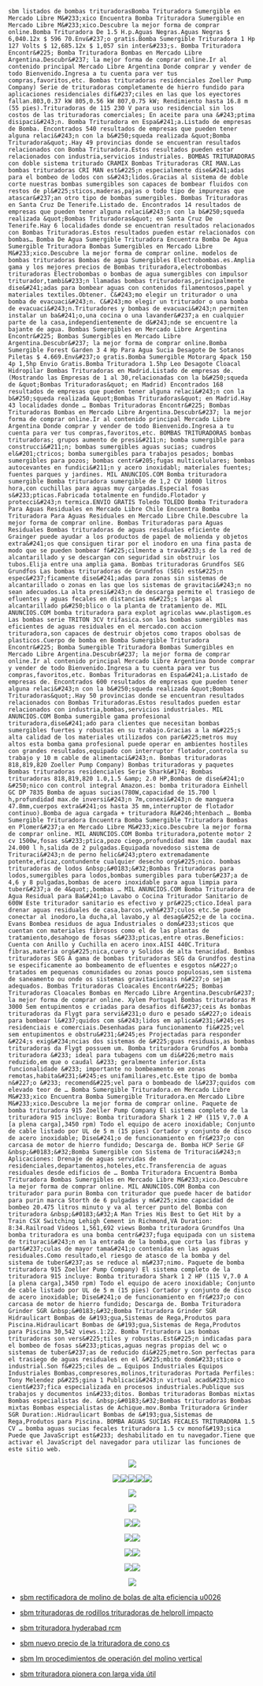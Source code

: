 
```
sbm listados de bombas trituradorasBomba Trituradora Sumergible en Mercado Libre M&#233;xico Encuentra Bomba Trituradora Sumergible en Mercado Libre M&#233;xico.Descubre la mejor forma de comprar online.Bomba Trituradora De 1.5 H.p.Aguas Negras.Aguas Negras $ 6,040.12x $ 596 70.Env&#237;o gratis.Bomba Sumergible Trituradora 1 Hp 127 Volts $ 12,685.12x $ 1,057 sin inter&#233;s. Bomba Trituradora Encontr&#225; Bomba Trituradora Bombas en Mercado Libre Argentina.Descubr&#237; la mejor forma de comprar online.Ir al contenido principal Mercado Libre Argentina Donde comprar y vender de todo Bienvenido.Ingresa a tu cuenta para ver tus compras,favoritos,etc. Bombas trituradoras residenciales Zoeller Pump Company) Serie de trituradoras completamente de hierro fundido para aplicaciones residenciales dif&#237;ciles en las que los eyectores fallan.803,0.37 kW 805,0.56 kW 807,0.75 kW; Rendimiento hasta 16.8 m (55 pies).Trituradoras de 115 230 V para uso residencial sin los costos de las trituradoras comerciales; En aceite para una &#243;ptima disipaci&#243;n. Bomba Trituradora en Espa&#241;a.Listado de empresas de Bomba. Encontrados 540 resultados de empresas que pueden tener alguna relaci&#243;n con la b&#250;squeda realizada &quot;Bomba Trituradora&quot;.Hay 49 provincias donde se encuentran resultados relacionados con Bomba Trituradora.Estos resultados pueden estar relacionados con industria,servicios industriales. BOMBAS TRITURADORAS con doble sistema triturado CRAMIX Bombas Trituradoras CRI MAN.Las bombas trituradoras CRI MAN est&#225;n especialmente dise&#241;adas para el bombeo de lodos con s&#243;lidos.Gracias al sistema de doble corte nuestras bombas sumergibles son capaces de bombear fluidos con restos de pl&#225;sticos,maderas,pajas o todo tipo de impurezas que atascar&#237;an otro tipo de bombas sumergibles. Bombas Trituradoras en Santa Cruz De Tenerife.Listado de. Encontrados 14 resultados de empresas que pueden tener alguna relaci&#243;n con la b&#250;squeda realizada &quot;Bombas Trituradoras&quot; en Santa Cruz De Tenerife.Hay 6 localidades donde se encuentran resultados relacionados con Bombas Trituradoras.Estos resultados pueden estar relacionados con bombas… Bomba De Agua Sumergible Trituradora Encuentra Bomba De Agua Sumergible Trituradora Bombas Sumergibles en Mercado Libre M&#233;xico.Descubre la mejor forma de comprar online. modelos de bombas trituradoras Bombas de agua Sumergibles Electrobombas.es.Amplia gama y los mejores precios de Bombas trituradora,electrobombas trituradoras Electrobombas o bombas de agua sumergibles con impulsor triturador,tambi&#233;n llamadas bombas trituradoras,principalmente dise&#241;adas para bombear aguas con contenidos filamentosos,papel y materiales textiles.Obtener. C&#243;mo elegir un triturador o una bomba de evacuaci&#243;n. C&#243;mo elegir un triturador o una bomba de evacuaci&#243;n.Trituradores y bombas de evacuaci&#243;n permiten instalar un ba&#241;o,una cocina o una lavander&#237;a en cualquier parte de la casa,independientemente de d&#243;nde se encuentre la bajante de agua. Bombas Sumergibles en Mercado Libre Argentina Encontr&#225; Bombas Sumergibles en Mercado Libre Argentina.Descubr&#237; la mejor forma de comprar online.Bomba Sumergible Forest Garden 3 4 Hp Para Agua Sucia Desagote De Sotanos Piletas $ 4.669.Env&#237;o gratis.Bomba Sumergible Motorarg 4pack 150 4p 1,5hp Envio Gratis.Bomba Trituradora 1.5hp Leo Desagote Cloacal Hidropilar Bombas Trituradoras en Madrid.Listado de empresas de. (Mostrando las Empresas de 1 al 30,relacionadas con la b&#250;squeda de &quot;Bombas Trituradoras&quot; en Madrid) Encontrados 168 resultados de empresas que pueden tener alguna relaci&#243;n con la b&#250;squeda realizada &quot;Bombas Trituradoras&quot; en Madrid.Hay 43 localidades donde … Bombas Trituradoras Encontr&#225; Bombas Trituradoras Bombas en Mercado Libre Argentina.Descubr&#237; la mejor forma de comprar online.Ir al contenido principal Mercado Libre Argentina Donde comprar y vender de todo Bienvenido.Ingresa a tu cuenta para ver tus compras,favoritos,etc. BOMBAS TRITURADORAS bombas trituradoras; grupos aumento de presi&#211;n; bomba sumergible para construcci&#211;n; bombas sumergibles aguas sucias; cuadros el&#201;ctricos; bomba sumergibles para trabajos pesados; bombas sumergibles para pozos; bombas centr&#205;fugas multicelulares; bombas autocevantes en fundici&#211;n y acero inoxidabl; materiales fuentes; fuentes parques y jardines. MIL ANUNCIOS.COM Bomba trituradora sumergible Bomba trituradora sumergible de 1,2 CV 16000 litros hora,con cuchillas para aguas muy cargadas.Especial fosas s&#233;pticas.Fabricada totalmente en fundido.Flotador y protecci&#243;n termica.ENVIO GRATIS Toledo TOLEDO Bomba Trituradora Para Aguas Residuales en Mercado Libre Chile Encuentra Bomba Trituradora Para Aguas Residuales en Mercado Libre Chile.Descubre la mejor forma de comprar online. Bombas Trituradoras para Aguas Residuales Bombas trituradoras de aguas residuales eficiente de Grainger puede ayudar a los productos de papel de molienda y objetos extra&#241;os que consiguen tirar por el inodoro en una fina pasta de modo que se pueden bombear f&#225;cilmente a trav&#233;s de la red de alcantarillado y se descargan con seguridad sin obstruir los tubos.Elija entre una amplia gama. Bombas trituradoras Grundfos SEG Grundfos Las bombas trituradoras de Grundfos (SEG) est&#225;n espec&#237;ficamente dise&#241;adas para zonas sin sistemas de alcantarillado o zonas en las que los sistemas de gravitaci&#243;n no sean adecuados.La alta presi&#243;n de descarga permite el trasiego de efluentes y aguas fecales en distancias m&#225;s largas al alcantarillado p&#250;blico o la planta de tratamiento de. MIL ANUNCIOS.COM bomba trituradora para explot agricolas www.plastigom.es Las bombas serie TRITON 3CV trifasica.son las bombas sumergibles mas eficientes de aguas residuales en el mercado.con accion trituradora,son capaces de destruir objetos como trapos obolsas de plasticos.Cuerpo de bomba en Bomba Sumergible Trituradora Encontr&#225; Bomba Sumergible Trituradora Bombas Sumergibles en Mercado Libre Argentina.Descubr&#237; la mejor forma de comprar online.Ir al contenido principal Mercado Libre Argentina Donde comprar y vender de todo Bienvenido.Ingresa a tu cuenta para ver tus compras,favoritos,etc. Bombas Trituradoras en Espa&#241;a.Listado de empresas de. Encontrados 600 resultados de empresas que pueden tener alguna relaci&#243;n con la b&#250;squeda realizada &quot;Bombas Trituradoras&quot;.Hay 50 provincias donde se encuentran resultados relacionados con Bombas Trituradoras.Estos resultados pueden estar relacionados con industria,bombas,servicios industriales. MIL ANUNCIOS.COM Bomba sumergible gama profesional trituradora,dise&#241;ado para clientes que necesitan bombas sumergibles fuertes y robustas en su trabajo.Gracias a la m&#225;s alta calidad de los materiales utilizados con par&#225;metros muy altos esta bomba gama profesional puede operar en ambientes hostiles con grandes resultados,equipado con interruptor flotador,controla su trabajo y 10 m cable de alimentaci&#243;n. Bombas trituradoras 818,819,820 Zoeller Pump Company) Bombas trituradoras y paquetes Bombas trituradoras residenciales Serie Shark&#174; Bombas trituradoras 818,819,820 1.0,1.5 &amp; 2.0 HP,Bombas de dise&#241;o &#250;nico con control integral Amazon.es: bomba trituradora Einhell GC DP 7835 Bomba de aguas sucias(780W,capacidad de 15.700 l h,profundidad max.de inversi&#243;n 7m,conexi&#243;n de manguera 47.8mm,cuerpos extra&#241;os hasta 35 mm,interruptor de flotador continuo).Bomba de agua cargada + trituradora R&#246;htenbach … Bomba Sumergible Trituradora Encuentra Bomba Sumergible Trituradora Bombas en Plomer&#237;a en Mercado Libre M&#233;xico.Descubre la mejor forma de comprar online. MIL ANUNCIOS.COM Bomba trituradora,potente motor 2 cv 1500w,fosas s&#233;ptica,pozo ciego,profundidad max 18m caudal max 24.000 l h,salida de 2 pulgadas.Equipada novedoso sistema de Trituraci&#243;n de perno helic&#243;ptero extremadamente potente,eficaz,contundente cualquier desecho org&#225;nico. bombas trituradoras de lodos &nbsp;&#0183;&#32;Bombas Trituradoras para lodos,sumergibles para lodos,bombas sumergibles para tuber&#237;a de 4,6 y 8 pulgadas,bombas de acero inoxidable para agua limpia para tuber&#237;a de 4&quot;,bombas … MIL ANUNCIOS.COM Bomba Trituradora de Agua Residual para Ba&#241;o Lavabo o Cocina Triturador Sanitario de 600W Este triturador sanitario es efectivo y pr&#225;ctico.Ideal para drenar aguas residuales de casa,barcos,veh&#237;culos etc.Se puede conectar al inodoro,la ducha,al lavabo,y al desag&#252;e de la cocina. Evans Bombea residuos de agua Industriales o dom&#233;sticos que cuentan con materiales fibrosos como el de las plantas de tratamiento,desahogo de fosas s&#233;pticas,entre otras.Beneficios: Cuenta con Anillo y Cuchilla en acero inox.AISI 440C.Tritura fibras,materia org&#225;nica,cuero y Solidos de alta tenacidad. Bombas trituradoras SEG A gama de bombas trituradoras SEG da Grundfos destina se especificamente ao bombeamento de efluentes e esgotos n&#227;o tratados em pequenas comunidades ou zonas pouco populosas,sem sistema de saneamento ou onde os sistemas gravitacionais n&#227;o sejam adequados. Bombas Trituradoras Cloacales Encontr&#225; Bombas Trituradoras Cloacales Bombas en Mercado Libre Argentina.Descubr&#237; la mejor forma de comprar online. Xylem Portugal Bombas trituradoras M 3000 Sem entupimentos e criadas para desafios dif&#237;ceis As bombas trituradoras da Flygt para servi&#231;o duro e pesado s&#227;o ideais para bombear l&#237;quidos com s&#243;lidos em aplica&#231;&#245;es residenciais e comerciais.Desenhadas para funcionamento fi&#225;vel sem entupimentos e obstru&#231;&#245;es Projectadas para responder &#224;s exig&#234;ncias dos sistemas de &#225;guas residuais,as bombas trituradoras da Flygt possuem um. Bomba trituradora Grundfos A bomba trituradora &#233; ideal para tubagens com um di&#226;metro mais reduzido,em que o caudal &#233; geralmente inferior.Esta funcionalidade &#233; importante no bombeamento em zonas remotas,habita&#231;&#245;es unifamiliares,etc.Este tipo de bomba n&#227;o &#233; recomend&#225;vel para o bombeado de l&#237;quidos com elevado teor de … Bomba Sumergible Trituradora.en Mercado Libre M&#233;xico Encuentra Bomba Sumergible Trituradora.en Mercado Libre M&#233;xico.Descubre la mejor forma de comprar online. Paquete de bomba trituradora 915 Zoeller Pump Company El sistema completo de la trituradora 915 incluye: Bomba trituradora Shark 1 2 HP (115 V,7.0 A [a plena carga],3450 rpm) Todo el equipo de acero inoxidable; Conjunto de cable listado por UL de 5 m (15 pies) Cortador y conjunto de disco de acero inoxidable; Dise&#241;o de funcionamiento en fr&#237;o con carcasa de motor de hierro fundido; Descarga de. Bomba HCP Serie GF &nbsp;&#0183;&#32;Bomba Sumergible con Sistema de Trituraci&#243;n Aplicaciones: Drenaje de aguas servidas de residenciales,departamentos,hoteles,etc.Transferencia de aguas residuales desde edificios de … Bomba Trituradora Encuentra Bomba Trituradora Bombas Sumergibles en Mercado Libre M&#233;xico.Descubre la mejor forma de comprar online. MIL ANUNCIOS.COM Bomba con triturador para purin Bomba con triturador que puede hacer de batidor para purin marca Storth de 6 pulgadas y m&#225;ximo capacidad de bombeo 20.475 litros minuto y va al tercer punto del Bomba con trituradora &nbsp;&#0183;&#32;A Man Tries His Best to Get Hit by a Train CSX Switching Lehigh Cement in Richmond,VA Duration: 8:34.Railroad Videos 1,561,692 views Bomba trituradora Grundfos Una bomba trituradora es una bomba centr&#237;fuga equipada con un sistema de trituraci&#243;n en la entrada de la bomba,que corta las fibras y part&#237;culas de mayor tama&#241;o contenidas en las aguas residuales.Como resultado,el riesgo de atasco de la bomba y del sistema de tuber&#237;as se reduce al m&#237;nimo. Paquete de bomba trituradora 915 Zoeller Pump Company) El sistema completo de la trituradora 915 incluye: Bomba trituradora Shark 1 2 HP (115 V,7.0 A [a plena carga],3450 rpm) Todo el equipo de acero inoxidable; Conjunto de cable listado por UL de 5 m (15 pies) Cortador y conjunto de disco de acero inoxidable; Dise&#241;o de funcionamiento en fr&#237;o con carcasa de motor de hierro fundido; Descarga de. Bomba Trituradora Grinder SGR &nbsp;&#0183;&#32;Bomba Trituradora Grinder SGR Hidraulicart Bombas de &#193;gua,Sistemas de Rega,Produtos para Piscina.Hidraulicart Bombas de &#193;gua,Sistemas de Rega,Produtos para Piscina 30,542 views.1:22. Bomba Trituradora Las bombas trituradoras son vers&#225;tiles y robustas.Est&#225;n indicadas para el bombeo de fosas s&#233;pticas,aguas negras propias del wc o sistemas de tuber&#237;as de reducido di&#225;metro.Son perfectas para el trasiego de aguas residuales en el &#225;mbito dom&#233;stico o industrial.Son f&#225;ciles de … Equipos Industriales Equipos Industriales Bombas,compresores,molinos,trituradoras Portada Perfiles: Tony Melendez p&#225;gina 1 Publicaci&#243;n virtual acad&#233;mico cient&#237;fica especializada en procesos industriales.Publique sus trabajos y documentos in&#233;ditos. Bombas trituradoras Bombas mixtas Bombas especialistas de. &nbsp;&#0183;&#32;Bombas trituradoras Bombas mixtas Bombas especialistas de Achique.mov.Bomba Trituradora Grinder SGR Duration:.Hidraulicart Bombas de &#193;gua,Sistemas de Rega,Produtos para Piscina. BOMBA AGUAS SUCIAS FECALES TRITURADORA 1.5 CV … bomba aguas sucias fecales trituradora 1.5 cv monof&#193;sica Puede que JavaScript est&#233; deshabilitado en tu navegador.Tiene que activar el JavaScript del navegador para utilizar las funciones de este sitio web. 
```

<div align="center">

<a href="https://es-crusher.shibang-china.com/github&k=sbm+listados+de+bombas+trituradoras"><img src="https://static.shibang-china.com/es/crusher/logo.jpg"></a>

<a href="https://es-crusher.shibang-china.com/github&k=sbm+listados+de+bombas+trituradoras"><img src="https://static.shibang-china.com/es/crusher/index.jpg"></a><a href="https://es-crusher.shibang-china.com/material.htmlgithub&k=sbm+listados+de+bombas+trituradoras"><img src="https://static.shibang-china.com/es/crusher/material.jpg"></a><a href="https://es-crusher.shibang-china.com/application.htmlgithub&k=sbm+listados+de+bombas+trituradoras"><img src="https://static.shibang-china.com/es/crusher/application.jpg"></a><a href="https://es-crusher.shibang-china.com/aboutus.htmlgithub&k=sbm+listados+de+bombas+trituradoras"><img src="https://static.shibang-china.com/es/crusher/aboutus.jpg"></a><a href="https://es-crusher.shibang-china.com/contact.htmlgithub&k=sbm+listados+de+bombas+trituradoras"><img src="https://static.shibang-china.com/es/crusher/contact.jpg"></a>

<a href="https://es-crusher.shibang-china.com/github&k=sbm+listados+de+bombas+trituradoras"><img src="https://static.shibang-china.com/es/crusher/banner.jpg"></a>

<a href="https://swt.shibang-china.com/github&k=sbm+listados+de+bombas+trituradoras"><img src="https://static.shibang-china.com/es/crusher/text.jpg"></a>

<a href="https://swt.shibang-china.com/github&k=sbm+listados+de+bombas+trituradoras"><img src="https://static.shibang-china.com/es/crusher/chat.jpg"></a><a href="https://es-crusher.shibang-china.com/contact.htmlgithub&k=sbm+listados+de+bombas+trituradoras"><img src="https://static.shibang-china.com/es/crusher/message.jpg"></a>

<a href="https://es-crusher.shibang-china.com/products/pe.htmlgithub&k=sbm+listados+de+bombas+trituradoras"><img src="https://static.shibang-china.com/es/crusher/pe.jpg"></a><a href="https://es-crusher.shibang-china.com/products/pf.htmlgithub&k=sbm+listados+de+bombas+trituradoras"><img src="https://static.shibang-china.com/es/crusher/pf.jpg"></a>

<a href="https://es-crusher.shibang-china.com/products/hpt.htmlgithub&k=sbm+listados+de+bombas+trituradoras"><img src="https://static.shibang-china.com/es/crusher/hpt.jpg"></a><a href="https://es-crusher.shibang-china.com/products/vsi.htmlgithub&k=sbm+listados+de+bombas+trituradoras"><img src="https://static.shibang-china.com/es/crusher/vsi.jpg"></a>

<a href="https://es-crusher.shibang-china.com/products/klv.htmlgithub&k=sbm+listados+de+bombas+trituradoras"><img src="https://static.shibang-china.com/es/crusher/klv.jpg"></a><a href="https://es-crusher.shibang-china.com/products/portable.htmlgithub&k=sbm+listados+de+bombas+trituradoras"><img src="https://static.shibang-china.com/es/crusher/portable.jpg"></a>

<a href="https://swt.shibang-china.com/github&k=sbm+listados+de+bombas+trituradoras"><img src="https://static.shibang-china.com/es/crusher/case.jpg"></a>

</div>


* [sbm rectificadora de molino de bolas de alta eficiencia u0026](sbm%20rectificadora%20de%20molino%20de%20bolas%20de%20alta%20eficiencia%20u0026.md)

* [sbm trituradoras de rodillos trituradoras de helproll impacto](sbm%20trituradoras%20de%20rodillos%20trituradoras%20de%20helproll%20impacto.md)

* [sbm trituradora hyderabad rcm](sbm%20trituradora%20hyderabad%20rcm.md)

* [sbm nuevo precio de la trituradora de cono cs](sbm%20nuevo%20precio%20de%20la%20trituradora%20de%20cono%20cs.md)

* [sbm lm procedimientos de operación del molino vertical](sbm%20lm%20procedimientos%20de%20operaci%C3%B3n%20del%20molino%20vertical.md)

* [sbm trituradora pionera con larga vida útil](sbm%20trituradora%20pionera%20con%20larga%20vida%20%C3%BAtil.md)